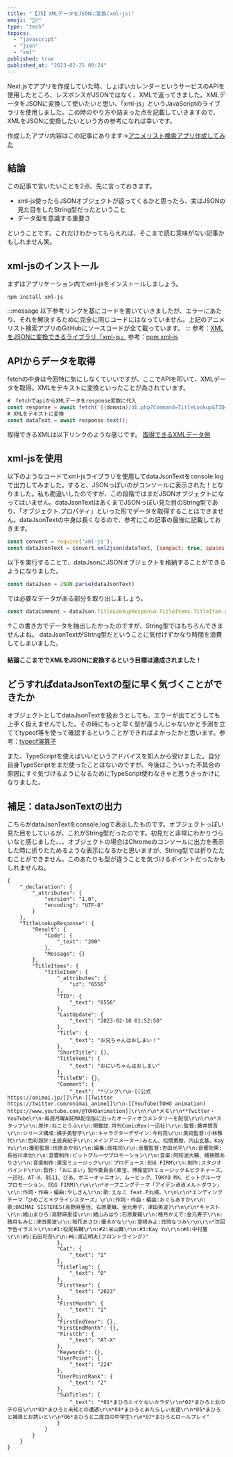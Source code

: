 ```yaml
---
title: "【JS】XMLデータをJSONに変換(xml-js)"
emoji: "🚵‍♂️"
type: "tech"
topics:
  - "javascript"
  - "json"
  - "xml"
published: true
published_at: "2023-02-25 09:24"
---
```


Next.jsでアプリを作成していた時、しょぼいカレンダーというサービスのAPIを使用したところ、レスポンスがJSONではなく、XMLで返ってきました。XMLデータをJSONに変換して使いたいと思い、「xml-js」というJavaScriptのライブラリを使用しました。この時のやり方や詰まった点を記載していきますので、XMLをJSONに変換したいという方の参考になれば幸いです。

作成したアプリ内容はこの記事にあります→[アニメリスト検索アプリ作成してみた](https://zenn.dev/peishim/articles/3ddcfbac3f0626)

## 結論
この記事で言いたいことを2点、先に言っておきます。
- xml-js使ったらJSONオブジェクトが返ってくるかと思ったら、実はJSONの見た目をしたString型だったということ
- データ型を意識する重要さ

ということです。これだけわかってもらえれば、そこまで読む意味がない記事かもしれません笑。

## xml-jsのインストール
まずはアプリケーション内でxml-jsをインストールしましょう。
```
npm install xml-js
```

:::message
以下参考リンクを基にコードを書いていきましたが、エラーにあたり、それを解決するために完全に同じコードにはなっていません。上記のアニメリスト検索アプリのGitHubにソースコードが全て載っています。
:::
参考：[XMLをJSONに変換できるライブラリ「xml-js」](https://cpoint-lab.co.jp/article/202005/15141/)
参考：[npm xml-js](https://www.npmjs.com/package/xml-js)

## APIからデータを取得
fetchの中身は今回特に気にしなくていいですが、ここでAPIを叩いて、XMLデータを取得。XMLをテキストに変換といったことが為されています。

```js
#　fetchでapiからXMLデータをresponse変数に代入
const response = await fetch(`${domain}/db.php?Command=TitleLookup&TID=${tid}`);
# XMLをテキストに変換
const dataText = await response.text();
```
取得できるXMLは以下リンクのような感じです。
[取得できるXMLデータ例](https://cal.syoboi.jp/db.php?Command=TitleLookup&TID=6556)

## xml-jsを使用
以下のようなコードでxml-jsライブラリを使用してdataJsonTextをconsole.logで出力してみました。すると、JSONっぽいのがコンソールに表示された！となりました。私も勘違いしたのですが、この段階ではまだJSONオブジェクトになってはいません。dataJsonTextはあくまでJSONっぽい見た目のString型であり、「オブジェクト.プロパティ」といった形でデータを取得することはできません。dataJsonTextの中身は長くなるので、参考にこの記事の最後に記載しておきます。
```js
const convert = require('xml-js');
const dataJsonText = convert.xml2json(dataText, {compact: true, spaces: 4});
```
以下を実行することで、dataJsonにJSONオブジェクトを格納することができるようになりました。
```js
const dataJson = JSON.parse(dataJsonText)
```
では必要なデータがある部分を取り出しましょう。
```js
const dataComment = dataJson.TitleLookupResponse.TitleItems.TitleItem.Comment._text;
```
↑この書き方でデータを抽出したかったのですが、String型ではもちろんできませんよね。
dataJsonTextがString型だということに気付けずかなり時間を浪費してしまいました。
#### 結論ここまででXMLをJSONに変換するという目標は達成されました！

## どうすればdataJsonTextの型に早く気づくことができたか
オブジェクトとしてdataJsonTextを扱おうとしても、エラーが出てどうしても上手く扱えませんでした。その時にもっと早く型が違うんじゃないかと予測を立ててtypeof等を使って確認するということができればよかったかと思います。参考：[typeof演算子](https://www.javadrive.jp/javascript/ope/index15.html)

また、TypeScriptを使えばいいというアドバイスを知人から受けました。自分自身TypeScriptをまだ使ったことはないのですが、今後はこういった不具合の原因にすぐ気づけるようになるためにTypeScript使わなきゃと思うきっかけになりました。

## 補足：dataJsonTextの出力
こちらがdataJsonTextをconsole.logで表示したものです。オブジェクトっぽい見た目をしているが、これがString型だったのです。初見だと非常にわかりづらいなと感じました、、、オブジェクトの場合はChromeのコンソールに出力を表示した時に折りたためるような表示になるかと思いますが、String型では折りたたむことができません。このあたりも型が違うことを気づけるポイントだったかもしれませんね。
```
{
    "_declaration": {
        "_attributes": {
            "version": "1.0",
            "encoding": "UTF-8"
        }
    },
    "TitleLookupResponse": {
        "Result": {
            "Code": {
                "_text": "200"
            },
            "Message": {}
        },
        "TitleItems": {
            "TitleItem": {
                "_attributes": {
                    "id": "6556"
                },
                "TID": {
                    "_text": "6556"
                },
                "LastUpdate": {
                    "_text": "2023-02-10 01:52:50"
                },
                "Title": {
                    "_text": "お兄ちゃんはおしまい！"
                },
                "ShortTitle": {},
                "TitleYomi": {
                    "_text": "おにいちゃんはおしまい"
                },
                "TitleEN": {},
                "Comment": {
                    "_text": "*リンク\r\n-[[公式 https://onimai.jp/]]\r\n-[[Twitter https://twitter.com/onimai_anime]]\r\n-[[YouTube(TOHO animation) https://www.youtube.com/@TOHOanimation]]\r\n\r\n*メモ\r\n**Twitter・YouTube\r\n-毎週月曜ABEMA配信版に沿ったオーディオコメンタリーを配信\r\n\r\n*スタッフ\r\n:原作:ねことうふ\r\n:掲載誌:月刊ComicRex(一迅社)\r\n:監督:藤井慎吾\r\n:シリーズ構成:横手美智子\r\n:キャラクターデザイン:今村亮\r\n:美術監督:小林雅代\r\n:色彩設計:土居真紀子\r\n:メインアニメーター:みとん、松隈勇樹、内山玄基、Kay Yu\r\n:撮影監督:伏原あかね\r\n:編集:岡祐司\r\n:音響監督:吉田光平\r\n:音響効果:長谷川卓也\r\n:音響制作:ビットグルーヴプロモーション\r\n:音楽:阿知波大輔、桶狭間ありさ\r\n:音楽制作:東宝ミュージック\r\n:プロデュース:EGG FIRM\r\n:制作:スタジオバインド\r\n:製作:「おにまい」製作委員会(東宝、博報堂DYミュージック＆ピクチャーズ、一迅社、AT-X、BS11、ぴあ、ポニーキャニオン、ムービック、TOKYO MX、ビットグルーヴプロモーション、EGG FIRM)\r\n\r\n*オープニングテーマ「アイデン貞貞メルトダウン」\r\n:作詞・作曲・編曲:やしきん\r\n:歌:えなこ feat.P丸様。\r\n\r\n*エンディングテーマ「ひめごと＊クライシスターズ」\r\n:作詞・作曲・編曲:おぐらあすか\r\n:歌:ONIMAI SISTERES(高野麻里佳、石原夏織、金元寿子、津田美波)\r\n\r\n*キャスト\r\n:緒山まひろ:高野麻里佳\r\n:緒山みはり:石原夏織\r\n:穂月かえで:金元寿子\r\n:穂月もみじ:津田美波\r\n:桜花あさひ:優木かな\r\n:室崎みよ:日岡なつみ\r\n\r\n*次回予告イラスト\r\n:#1:松尾祐輔\r\n:#2:米山舞\r\n:#3:Kay Yu\r\n:#4:中村豊\r\n:#5:石田可奈\r\n:#6:渡辺明夫(フロントウイング)"
                },
                "Cat": {
                    "_text": "1"
                },
                "TitleFlag": {
                    "_text": "0"
                },
                "FirstYear": {
                    "_text": "2023"
                },
                "FirstMonth": {
                    "_text": "1"
                },
                "FirstEndYear": {},
                "FirstEndMonth": {},
                "FirstCh": {
                    "_text": "AT-X"
                },
                "Keywords": {},
                "UserPoint": {
                    "_text": "224"
                },
                "UserPointRank": {
                    "_text": "2"
                },
                "SubTitles": {
                    "_text": "*01*まひろとイケないカラダ\r\n*02*まひろと女の子の日\r\n*03*まひろと未知との遭遇\r\n*04*まひろとあたらしい友達\r\n*05*まひろと補導とお誘いと\r\n*06*まひろと二度目の中学生\r\n*07*まひろとロールプレイ"
                }
            }
        }
    }
}
```
